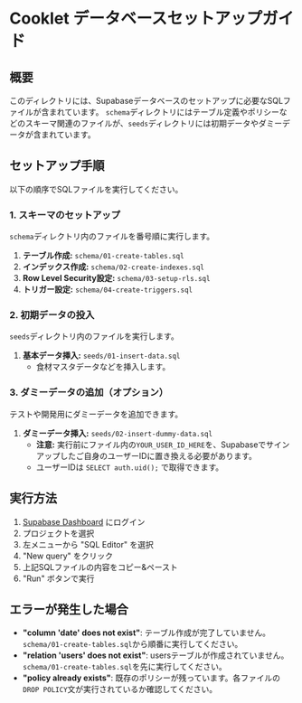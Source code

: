 # Cooklet データベースセットアップガイド

## 概要

このディレクトリには、Supabaseデータベースのセットアップに必要なSQLファイルが含まれています。
`schema`ディレクトリにはテーブル定義やポリシーなどのスキーマ関連のファイルが、`seeds`ディレクトリには初期データやダミーデータが含まれています。

## セットアップ手順

以下の順序でSQLファイルを実行してください。

### 1. スキーマのセットアップ

`schema`ディレクトリ内のファイルを番号順に実行します。

1.  **テーブル作成:** `schema/01-create-tables.sql`
2.  **インデックス作成:** `schema/02-create-indexes.sql`
3.  **Row Level Security設定:** `schema/03-setup-rls.sql`
4.  **トリガー設定:** `schema/04-create-triggers.sql`

### 2. 初期データの投入

`seeds`ディレクトリ内のファイルを実行します。

1.  **基本データ挿入:** `seeds/01-insert-data.sql`
    *   食材マスタデータなどを挿入します。

### 3. ダミーデータの追加（オプション）

テストや開発用にダミーデータを追加できます。

1.  **ダミーデータ挿入:** `seeds/02-insert-dummy-data.sql`
    *   **注意:** 実行前にファイル内の`YOUR_USER_ID_HERE`を、Supabaseでサインアップしたご自身のユーザーIDに置き換える必要があります。
    *   ユーザーIDは `SELECT auth.uid();` で取得できます。

## 実行方法

1.  [Supabase Dashboard](https://app.supabase.com) にログイン
2.  プロジェクトを選択
3.  左メニューから "SQL Editor" を選択
4.  "New query" をクリック
5.  上記SQLファイルの内容をコピー&ペースト
6.  "Run" ボタンで実行

## エラーが発生した場合

-   **"column 'date' does not exist"**: テーブル作成が完了していません。`schema/01-create-tables.sql`から順番に実行してください。
-   **"relation 'users' does not exist"**: usersテーブルが作成されていません。`schema/01-create-tables.sql`を先に実行してください。
-   **"policy already exists"**: 既存のポリシーが残っています。各ファイルの`DROP POLICY`文が実行されているか確認してください。
